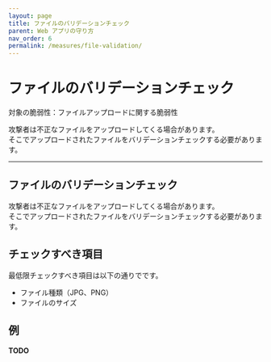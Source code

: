 ```yaml
---
layout: page
title: ファイルのバリデーションチェック
parent: Web アプリの守り方
nav_order: 6
permalink: /measures/file-validation/
---
```


# ファイルのバリデーションチェック

対象の脆弱性：ファイルアップロードに関する脆弱性

攻撃者は不正なファイルをアップロードしてくる場合があります。  
そこでアップロードされたファイルをバリデーションチェックする必要があります。

---

## ファイルのバリデーションチェック

攻撃者は不正なファイルをアップロードしてくる場合があります。  
そこでアップロードされたファイルをバリデーションチェックする必要があります。

## チェックすべき項目

最低限チェックすべき項目は以下の通りでです。

- ファイル種類（JPG、PNG）
- ファイルのサイズ

## 例

**TODO**
